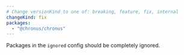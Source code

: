 ```yaml
---
# Change versionKind to one of: breaking, feature, fix, internal
changeKind: fix
packages:
  - "@chronus/chronus"
---
```


Packages in the `ignored` config should be completely ignored. 
